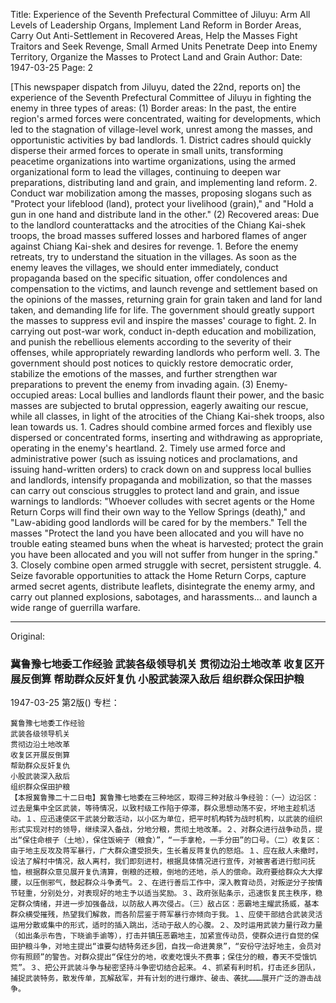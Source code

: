 Title: Experience of the Seventh Prefectural Committee of Jiluyu: Arm All Levels of Leadership Organs, Implement Land Reform in Border Areas, Carry Out Anti-Settlement in Recovered Areas, Help the Masses Fight Traitors and Seek Revenge, Small Armed Units Penetrate Deep into Enemy Territory, Organize the Masses to Protect Land and Grain
Author:
Date: 1947-03-25
Page: 2

[This newspaper dispatch from Jiluyu, dated the 22nd, reports on] the experience of the Seventh Prefectural Committee of Jiluyu in fighting the enemy in three types of areas: (1) Border areas: In the past, the entire region's armed forces were concentrated, waiting for developments, which led to the stagnation of village-level work, unrest among the masses, and opportunistic activities by bad landlords. 1. District cadres should quickly disperse their armed forces to operate in small units, transforming peacetime organizations into wartime organizations, using the armed organizational form to lead the villages, continuing to deepen war preparations, distributing land and grain, and implementing land reform. 2. Conduct war mobilization among the masses, proposing slogans such as "Protect your lifeblood (land), protect your livelihood (grain)," and "Hold a gun in one hand and distribute land in the other." (2) Recovered areas: Due to the landlord counterattacks and the atrocities of the Chiang Kai-shek troops, the broad masses suffered losses and harbored flames of anger against Chiang Kai-shek and desires for revenge. 1. Before the enemy retreats, try to understand the situation in the villages. As soon as the enemy leaves the villages, we should enter immediately, conduct propaganda based on the specific situation, offer condolences and compensation to the victims, and launch revenge and settlement based on the opinions of the masses, returning grain for grain taken and land for land taken, and demanding life for life. The government should greatly support the masses to suppress evil and inspire the masses' courage to fight. 2. In carrying out post-war work, conduct in-depth education and mobilization, and punish the rebellious elements according to the severity of their offenses, while appropriately rewarding landlords who perform well. 3. The government should post notices to quickly restore democratic order, stabilize the emotions of the masses, and further strengthen war preparations to prevent the enemy from invading again. (3) Enemy-occupied areas: Local bullies and landlords flaunt their power, and the basic masses are subjected to brutal oppression, eagerly awaiting our rescue, while all classes, in light of the atrocities of the Chiang Kai-shek troops, also lean towards us. 1. Cadres should combine armed forces and flexibly use dispersed or concentrated forms, inserting and withdrawing as appropriate, operating in the enemy's heartland. 2. Timely use armed force and administrative power (such as issuing notices and proclamations, and issuing hand-written orders) to crack down on and suppress local bullies and landlords, intensify propaganda and mobilization, so that the masses can carry out conscious struggles to protect land and grain, and issue warnings to landlords: "Whoever colludes with secret agents or the Home Return Corps will find their own way to the Yellow Springs (death)," and "Law-abiding good landlords will be cared for by the members." Tell the masses "Protect the land you have been allocated and you will have no trouble eating steamed buns when the wheat is harvested; protect the grain you have been allocated and you will not suffer from hunger in the spring." 3. Closely combine open armed struggle with secret, persistent struggle. 4. Seize favorable opportunities to attack the Home Return Corps, capture armed secret agents, distribute leaflets, disintegrate the enemy army, and carry out planned explosions, sabotages, and harassments... and launch a wide range of guerrilla warfare.



<hr /> 

Original: 


### 冀鲁豫七地委工作经验  武装各级领导机关  贯彻边沿土地改革  收复区开展反倒算  帮助群众反奸复仇  小股武装深入敌后  组织群众保田护粮

1947-03-25
第2版()
专栏：

    冀鲁豫七地委工作经验
    武装各级领导机关
    贯彻边沿土地改革 
    收复区开展反倒算
    帮助群众反奸复仇
    小股武装深入敌后
    组织群众保田护粮
    【本报冀鲁豫二十二日电】冀鲁豫七地委在三种地区，取得三种对敌斗争经验：（一）边沿区：过去是集中全区武装，等待情况，以致村级工作陷于停滞，群众思想动荡不安，坏地主趁机活动。１、应迅速使区干武装分散活动，以小区为单位，把平时机构转为战时机构，以武装的组织形式实现对村的领导，继续深入备战，分地分粮，贯彻土地改革。２、对群众进行战争动员，提出“保住命根子（土地），保住饭碗子（粮食）”，“一手拿枪，一手分田”的口号。（二）收复区：由于地主反攻及蒋军暴行，广大群众遭受损失，生长着反蒋复仇的怒焰。１、应在敌人未撤时，设法了解村中情况，敌人离村，我们即刻进村，根据具体情况进行宣传，对被害者进行慰问抚恤，根据群众意见展开复仇清算，倒粮的还粮，倒地的还地，杀人的偿命。政府要给群众大大撑腰，以压倒邪气，鼓起群众斗争勇气。２、在进行善后工作中，深入教育动员，对叛逆分子按情节轻重，分别处分，对表现好的地主予以适当奖励。３、政府张贴条示，迅速恢复民主秩序，稳定群众情绪，并进一步加强备战，以防敌人再次侵占。（三）敌占区：恶霸地主耀武扬威，基本群众横受摧残，热望我们解救，而各阶层鉴于蒋军暴行亦倾向于我。１、应使干部结合武装灵活运用分散或集中的形式，适时的插入跳出，活动于敌人的心腹。２、及时运用武装力量行政力量（如出条示布告，下晓谕手谕等），打击并镇压恶霸地主，加紧宣传动员，使群众进行自觉的保田护粮斗争，对地主提出“谁要勾结特务还乡团，自找一命进黄泉”，“安份守法好地主，会员对你有照顾”的警告。对群众提出“保住分的地，收麦吃馒头不费事；保住分的粮，春天不受饿饥荒”。３、把公开武装斗争与秘密坚持斗争密切结合起来。４、抓紧有利时机，打击还乡团队，捕捉武装特务，散发传单，瓦解敌军，并有计划的进行爆炸、破击、袭扰………展开广泛的游击战争。
